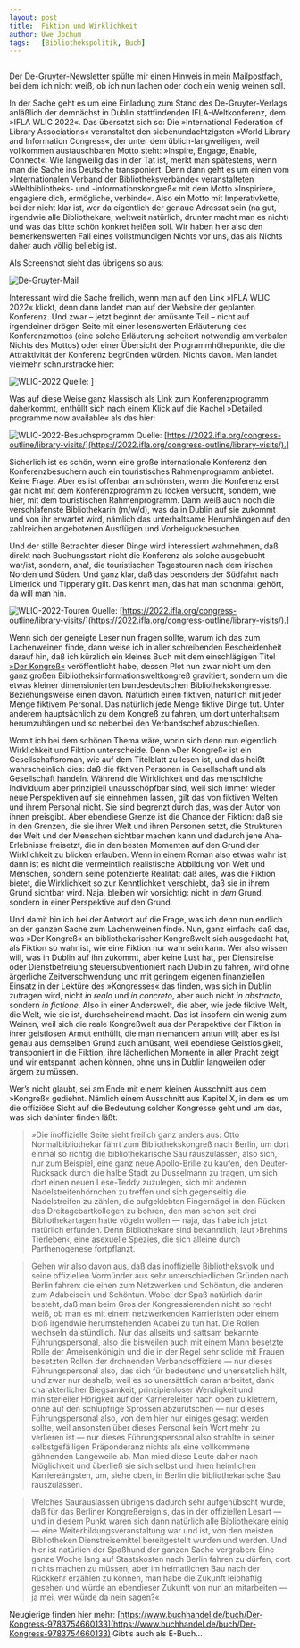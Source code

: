 ```yaml
---
layout:	post
title:	Fiktion und Wirklichkeit
author:	Uwe Jochum
tags:   [Bibliothekspolitik, Buch]
---
```


<img src="http://vg01.met.vgwort.de/na/67adec9202d44b948e6017f8b0806c3a" width="1" height="1" alt="">

Der De-Gruyter-Newsletter spülte mir einen Hinweis in mein
Mailpostfach, bei dem ich nicht weiß, ob ich nun lachen oder doch
ein wenig weinen soll. 

In der Sache geht es um eine Einladung zum Stand des
De-Gruyter-Verlags anläßlich der demnächst in Dublin
stattfindenden IFLA-Weltkonferenz, dem »IFLA WLIC 2022«. Das
übersetzt sich so: Die »International Federation of Library
Associations« veranstaltet den siebenundachtzigsten »World
Library and Information Congress«, der unter dem
üblich-langweiligen, weil vollkommen austauschbaren Motto steht:
»Inspire, Engage, Enable, Connect«. Wie langweilig das in der Tat
ist, merkt man spätestens, wenn man die Sache ins Deutsche
transponiert. Denn dann geht es um einen vom »Internationalen
Verband der Bibliotheksverbände« veranstalteten »Weltbibliotheks-
und -informationskongreß« mit dem Motto »Inspiriere, engagiere
dich, ermögliche, verbinde«. Also ein Motto mit Imperativkette,
bei der nicht klar ist, wer da eigentlich der genaue Adressat
sein (na gut, irgendwie alle Bibliothekare, weltweit natürlich,
drunter macht man es nicht) und was das bitte schön konkret
heißen soll. Wir haben hier also den bemerkenswerten Fall eines
vollstmundigen Nichts vor uns, das als Nichts daher auch völlig
beliebig ist.

Als Screenshot sieht das übrigens so aus:

![De-Gruyter-Mail](/5artikel/material/screenshot-mail-2022-07-20.png
"De-Gruyter-Mail")

Interessant wird die Sache freilich, wenn man auf den Link »IFLA
WLIC 2022« klickt, denn dann landet man auf der Website der
geplanten Konferenz. Und zwar – jetzt beginnt der amüsante Teil –
nicht auf irgendeiner drögen Seite mit einer lesenswerten
Erläuterung des Konferenzmottos (eine solche Erläuterung
scheitert notwendig am verbalen Nichts des Mottos) oder einer
Übersicht der Programmhöhepunkte, die die Attraktivität der
Konferenz begründen würden. Nichts davon. Man landet vielmehr
schnurstracke hier:

![WLIC-2022](/5artikel/material/screenshot-wlic-2022-2022-07-20.png
"WLIC-2022") Quelle: ]

Was auf diese Weise ganz klassisch als Link zum Konferenzprogramm
daherkommt, enthüllt sich nach einem Klick auf die Kachel
»Detailed programme now available« als das hier:

![WLIC-2022-Besuchsprogramm](/5artikel/material/screenshot-wlic-visits-2022-07-20.png
"WLIC-2022-Besuchsprogramm") Quelle:
[https://2022.ifla.org/congress-outline/library-visits/](https://2022.ifla.org/congress-outline/library-visits/).]

Sicherlich ist es schön, wenn eine große internationale Konferenz
den Konferenzbesuchern auch ein touristisches Rahmenprogramm
anbietet. Keine Frage. Aber es ist offenbar am schönsten, wenn
die Konferenz erst gar nicht mit dem Konferenzprogramm zu locken
versucht, sondern, wie hier, mit dem touristischen
Rahmenprogramm. Dann weiß auch noch die verschlafenste
Bibliothekarin (m/w/d), was da in Dublin auf sie zukommt und von
ihr erwartet wird, nämlich das unterhaltsame Herumhängen auf den
zahlreichen angebotenen Ausflügen und Vorbeiguckbesuchen.

Und der stille Betrachter dieser Dinge wird interessiert
wahrnehmen, daß direkt nach Buchungsstart nicht die Konferenz als
solche ausgebucht war/ist, sondern, aha!, die touristischen
Tagestouren nach dem irischen Norden und Süden. Und ganz klar,
daß das besonders der Südfahrt nach Limerick und Tipperary
gilt. Das kennt man, das hat man schonmal gehört, da will man
hin. 

![WLIC-2022-Touren](/5artikel/material/screenshot-wlic-touren-2022-07-20.png
"WLIC-2022-Touren") Quelle:
[https://2022.ifla.org/congress-outline/library-visits/](https://2022.ifla.org/congress-outline/library-visits/).]

Wenn sich der geneigte Leser nun fragen sollte, warum ich das zum
Lachenweinen finde, dann weise ich in aller schreibenden
Bescheidenheit darauf hin, daß ich kürzlich ein kleines Buch mit
dem einschlägigen Titel [»Der
Kongreß«](https://uwejochum.github.io/5artikel/2022/06/03/jochum-kongress/)
veröffentlicht habe, dessen Plot nun zwar nicht um den ganz
großen Bibliotheksinformationsweltkongreß gravitiert, sondern um
die etwas kleiner dimensionierten bundesdeutschen
Bibliothekskongresse. Beziehungsweise einen davon. Natürlich
einen fiktiven, natürlich mit jeder Menge fiktivem Personal. Das
natürlich jede Menge fiktive Dinge tut. Unter anderem
hauptsächlich zu dem Kongreß zu fahren, um dort unterhaltsam
herumzuhängen und so nebenbei den Verbandschef abzuschießen.

Womit ich bei dem schönen Thema wäre, worin sich denn nun
eigentlich Wirklichkeit und Fiktion unterscheide. Denn »Der
Kongreß« ist ein Gesellschaftsroman, wie auf dem Titelblatt zu
lesen ist, und das heißt wahrscheinlich dies: daß die fiktiven
Personen in Gesellschaft und als Gesellschaft handeln. Während
die Wirklichkeit und das menschliche Individuum aber prinzipiell
unausschöpfbar sind, weil sich immer wieder neue Perspektiven auf
sie einnehmen lassen, gilt das von fiktiven Welten und ihrem
Personal nicht. Sie sind begrenzt durch das, was der Autor von
ihnen preisgibt. Aber ebendiese Grenze ist die Chance der
Fiktion: daß sie in den Grenzen, die sie ihrer Welt und ihren
Personen setzt, die Strukturen der Welt und der Menschen sichtbar
machen kann und dadurch jene Aha-Erlebnisse freisetzt, die in den
besten Momenten auf den Grund der Wirklichkeit zu blicken
erlauben. Wenn in einem Roman also etwas wahr ist, dann ist es
nicht die vermeintlich realistische Abbildung von Welt und
Menschen, sondern seine potenzierte Realität: daß alles, was die
Fiktion bietet, die Wirklichkeit so zur Kenntlichkeit verschiebt,
daß sie in ihrem Grund sichtbar wird. Naja, bleiben wir
vorsichtig: nicht in *dem* Grund, sondern in einer Perspektive
auf den Grund.

Und damit bin ich bei der Antwort auf die Frage, was ich denn nun
endlich an der ganzen Sache zum Lachenweinen finde. Nun, ganz
einfach: daß das, was »Der Kongreß« an bibliothekarischer
Kongreßwelt sich ausgedacht hat, als Fiktion so wahr ist, wie
eine Fiktion nur wahr sein kann. Wer also wissen will, was in
Dublin auf ihn zukommt, aber keine Lust hat, per Dienstreise oder
Dienstbefreiung steuersubventioniert nach Dublin zu fahren, wird
ohne ärgerliche Zeitverschwendung und mit geringem eigenen
finanziellen Einsatz in der Lektüre des »Kongresses« das finden,
was sich in Dublin zutragen wird, nicht *in realo* und *in
concreto*, aber auch nicht *in abstracto*, sondern *in fictione*.
Also in einer Anderswelt, die aber, wie jede fiktive Welt, die
Welt, wie sie ist, durchscheinend macht. Das ist insofern ein
wenig zum Weinen, weil sich die reale Kongreßwelt aus der
Perspektive der Fiktion in ihrer geistlosen Armut enthüllt, die
man niemandem antun will; aber es ist genau aus demselben Grund
auch amüsant, weil ebendiese Geistlosigkeit, transponiert in die
Fiktion, ihre lächerlichen Momente in aller Pracht zeigt und wir
entspannt lachen können, ohne uns in Dublin langweilen oder
ärgern zu müssen.

Wer’s nicht glaubt, sei am Ende mit einem kleinen Ausschnitt aus
dem »Kongreß« gediehnt. Nämlich einem Ausschnitt aus Kapitel X,
in dem es um die offiziöse Sicht auf die Bedeutung solcher
Kongresse geht und um das, was sich dahinter finden läßt:

> »Die inoffizielle Seite sieht freilich ganz anders aus: Otto
> Normalbibliothekar fährt zum Bibliothekskongreß nach Berlin, um
> dort einmal so richtig die bibliothekarische Sau rauszulassen,
> also sich, nur zum Beispiel, eine ganz neue Apollo-Brille zu
> kaufen, den Deuter-Rucksack durch die halbe Stadt zu Dusselmann
> zu tragen, um sich dort einen neuen Lese-Teddy zuzulegen, sich
> mit anderen Nadelstreifenhörnchen zu treffen und sich gegenseitig
> die Nadelstreifen zu zählen, die aufgeklebten Fingernägel in den
> Rücken des Dreitagebartkollegen zu bohren, den man schon seit
> drei Bibliothekartagen hatte vögeln wollen — naja, das habe ich
> jetzt natürlich erfunden. Denn Bibliothekare sind bekanntlich,
> laut ›Brehms Tierleben‹, eine asexuelle Spezies, die sich alleine
> durch Parthenogenese fortpflanzt.

> Gehen wir also davon aus, daß das inoffizielle Bibliotheksvolk
> und seine offiziellen Vormünder aus sehr unterschiedlichen
> Gründen nach Berlin fahren: die einen zum Netzwerken und
> Schöntun, die anderen zum Adabeisein und Schöntun. Wobei der Spaß
> natürlich darin besteht, daß man beim Gros der Kongressierenden
> nicht so recht weiß, ob man es mit einem netzwerkenden
> Karrieristen oder einem bloß irgendwie herumstehenden Adabei zu
> tun hat. Die Rollen wechseln da stündlich. Nur das allseits und
> sattsam bekannte Führungspersonal, also die bisweilen auch mit
> einem Mann besetzte Rolle der Ameisenkönigin und die in der Regel
> sehr solide mit Frauen besetzten Rollen der drohnenden
> Verbandsoffiziere — nur dieses Führungspersonal also, das sich
> für bedeutend und unersetzlich hält, und zwar nur deshalb, weil
> es so unersättlich daran arbeitet, dank charakterlicher
> Biegsamkeit, prinzipienloser Wendigkeit und ministerieller
> Hörigkeit auf der Karriereleiter nach oben zu klettern, ohne auf
> den schlüpfrige Sprossen abzurutschen — nur dieses
> Führungspersonal also, von dem hier nur einiges gesagt werden
> sollte, weil ansonsten über dieses Personal kein Wort mehr zu
> verlieren ist — nur dieses Führungspersonal also strahlte in
> seiner selbstgefälligen Präponderanz nichts als eine vollkommene
> gähnenden Langeweile ab. Man mied diese Leute daher nach
> Möglichkeit und überließ sie sich selbst und ihren heimlichen
> Karriereängsten, um, siehe oben, in Berlin die bibliothekarische
> Sau rauszulassen.

> Welches Saurauslassen übrigens dadurch sehr aufgehübscht wurde,
> daß für das Berliner Kongreßereignis, das in der offiziellen
> Lesart — und in diesem Punkt waren sich dann natürlich alle
> Bibliothekare einig — eine Weiterbildungsveranstaltung war und
> ist, von den meisten Bibliotheken Dienstreisemittel
> bereitgestellt wurden und werden. Und hier ist natürlich der
> Spaßhund der ganzen Sache vergraben: Eine ganze Woche lang auf
> Staatskosten nach Berlin fahren zu dürfen, dort nichts machen zu
> müssen, aber im heimatlichen Bau nach der Rückkehr erzählen zu
> können, man habe die Zukunft leibhaftig gesehen und würde an
> ebendieser Zukunft von nun an mitarbeiten — ja mei, wer würde da
> nein sagen?«

Neugierige finden hier mehr:
[https://www.buchhandel.de/buch/Der-Kongress-9783754660133](https://www.buchhandel.de/buch/Der-Kongress-9783754660133)
Gibt’s auch als E-Buch…

